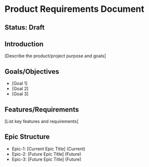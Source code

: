 # Product Requirements Document

## Status: Draft

## Introduction
[Describe the product/project purpose and goals]

## Goals/Objectives
- [Goal 1]
- [Goal 2]
- [Goal 3]

## Features/Requirements
[List key features and requirements]

## Epic Structure
- Epic-1: [Current Epic Title] (Current)
- Epic-2: [Future Epic Title] (Future)
- Epic-3: [Future Epic Title] (Future)
